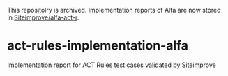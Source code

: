 This repositolry is archived.
Implementation reports of Alfa are now stored in [Siteimprove/alfa-act-r](https://github.com/Siteimprove/alfa-act-r).

# act-rules-implementation-alfa
Implementation report for ACT Rules test cases validated by Siteimprove

